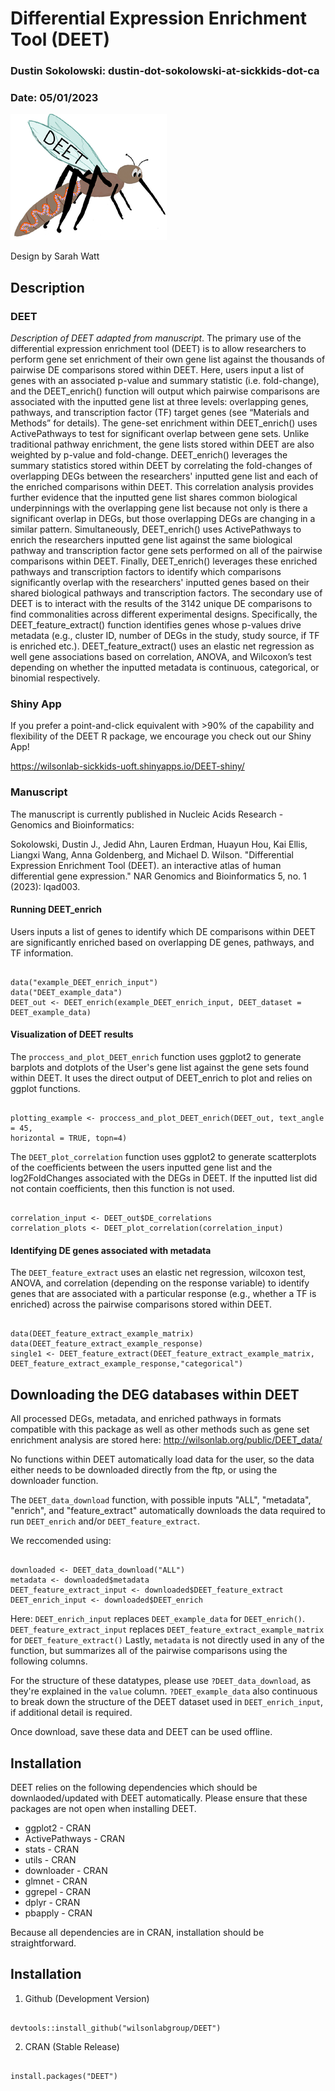 
# Differential Expression Enrichment Tool (DEET)

### Dustin Sokolowski: dustin-dot-sokolowski-at-sickkids-dot-ca

### Date: 05/01/2023

![alt text](https://github.com/wilsonlabgroup/DEET/blob/master/vignettes/DEET_V2.png?raw=true)

Design by Sarah Watt

## Description

### DEET

*Description of DEET adapted from manuscript*. The primary use of the differential expression enrichment tool (DEET) is to allow researchers to perform gene set enrichment of their own gene list against the thousands of pairwise DE comparisons stored within DEET. Here, users input a list of genes with an associated p-value and summary statistic (i.e. fold-change), and the DEET_enrich() function will output which pairwise comparisons are associated with the inputted gene list at three levels: overlapping genes, pathways, and transcription factor (TF) target genes (see “Materials and Methods” for details). The gene-set enrichment within DEET_enrich() uses ActivePathways to test for significant overlap between gene sets. Unlike traditional pathway enrichment, the gene lists stored within DEET are also weighted by p-value and fold-change. DEET_enrich() leverages the summary statistics stored within DEET by correlating the fold-changes of overlapping DEGs between the researchers' inputted gene list and each of the enriched comparisons within DEET. This correlation analysis provides further evidence that the inputted gene list shares common biological underpinnings with the overlapping gene list because not only is there a significant overlap in DEGs, but those overlapping DEGs are changing in a similar pattern. Simultaneously, DEET_enrich() uses ActivePathways to enrich the researchers inputted gene list against the same biological pathway and transcription factor gene sets performed on all of the pairwise comparisons within DEET. Finally, DEET_enrich() leverages these enriched pathways and transcription factors to identify which comparisons significantly overlap with the researchers' inputted genes based on their shared biological pathways and transcription factors.
The secondary use of DEET is to interact with the results of the 3142 unique DE comparisons to find commonalities across different experimental designs. Specifically, the DEET_feature_extract() function identifies genes whose p-values drive metadata (e.g., cluster ID, number of DEGs in the study, study source, if TF is enriched etc.). DEET_feature_extract() uses an elastic net regression as well gene associations based on correlation, ANOVA, and Wilcoxon’s test depending on whether the inputted metadata is continuous, categorical, or binomial respectively.

### Shiny App

If you prefer a point-and-click equivalent with >90% of the capability and flexibility of the DEET R package, we encourage you check out our Shiny App!

https://wilsonlab-sickkids-uoft.shinyapps.io/DEET-shiny/

### Manuscript

The manuscript is currently published in Nucleic Acids Research - Genomics and Bioinformatics: 

Sokolowski, Dustin J., Jedid Ahn, Lauren Erdman, Huayun Hou, Kai Ellis, Liangxi Wang, Anna Goldenberg, and Michael D. Wilson. "Differential Expression Enrichment Tool (DEET). an interactive atlas of human differential gene expression." NAR Genomics and Bioinformatics 5, no. 1 (2023): lqad003.

#### Running DEET_enrich

Users inputs a list of genes to identify which DE comparisons within DEET are significantly enriched based on overlapping DE genes, pathways, and TF information.


```{r DEET_enrich, eval=FALSE}

data("example_DEET_enrich_input")
data("DEET_example_data")
DEET_out <- DEET_enrich(example_DEET_enrich_input, DEET_dataset = DEET_example_data)

```

#### Visualization of DEET results

The `proccess_and_plot_DEET_enrich` function uses ggplot2 to generate barplots and dotplots of the User's gene list against the gene sets found within DEET. It uses the direct output of DEET_enrich to plot and relies on ggplot functions.

```{r proccess_and_plot_DEET_enrich, eval=FALSE}

plotting_example <- proccess_and_plot_DEET_enrich(DEET_out, text_angle = 45,
horizontal = TRUE, topn=4)

```

The `DEET_plot_correlation` function uses ggplot2 to generate scatterplots of the coefficients between the users inputted gene list and the log2FoldChanges associated with the DEGs in DEET. If the inputted list did not contain coefficients, then this function is not used.

```{r DEET_plot_correlation, eval=FALSE}

correlation_input <- DEET_out$DE_correlations
correlation_plots <- DEET_plot_correlation(correlation_input)

```


#### Identifying DE genes associated with metadata

The `DEET_feature_extract` uses an elastic net regression, wilcoxon test, ANOVA, and correlation (depending on the response variable) to identify genes that are associated with a particular response (e.g., whether a TF is enriched) across the pairwise comparisons stored within DEET.

```{r DEET_feature_extract, eval=FALSE}

data(DEET_feature_extract_example_matrix)
data(DEET_feature_extract_example_response)
single1 <- DEET_feature_extract(DEET_feature_extract_example_matrix,
DEET_feature_extract_example_response,"categorical")

```

## Downloading the DEG databases within DEET

All processed DEGs, metadata, and enriched pathways in formats compatible with this package as well as other methods such as gene set enrichment analysis are stored here: http://wilsonlab.org/public/DEET_data/

No functions within DEET automatically load data for the user, so the data either needs to be downloaded directly from the ftp, or using the downloader function.

The `DEET_data_download` function, with possible inputs "ALL", "metadata", "enrich", and "feature_extract" automatically downloads the data required to run `DEET_enrich` and/or `DEET_feature_extract`.

We reccomended using:
```{r download_data, eval=FALSE}

downloaded <- DEET_data_download("ALL")
metadata <- downloaded$metadata
DEET_feature_extract_input <- downloaded$DEET_feature_extract
DEET_enrich_input <- downloaded$DEET_enrich

```

Here:
`DEET_enrich_input` replaces `DEET_example_data` for `DEET_enrich()`.
`DEET_feature_extract_input` replaces `DEET_feature_extract_example_matrix` for `DEET_feature_extract()`
Lastly, `metadata` is not directly used in any of the function, but summarizes all of the pairwise comparisons using the following columns.

For the structure of these datatypes, please use `?DEET_data_download`, as they're explained in the `value` column.
`?DEET_example_data` also continuous to break down the structure of the DEET dataset used in `DEET_enrich_input`, if additional detail is required.

Once download, save these data and DEET can be used offline.

## Installation

 DEET relies on the following dependencies which should be downlaoded/updated with DEET automatically. Please ensure that these packages are not open when installing DEET. 

  * ggplot2 - CRAN
  * ActivePathways - CRAN
  * stats - CRAN
  * utils - CRAN
  * downloader - CRAN
  * glmnet - CRAN
  * ggrepel - CRAN
  * dplyr - CRAN
  * pbapply - CRAN

Because all dependencies are in CRAN, installation should be straightforward.

## Installation

1. Github (Development Version)


```{r install_developter, eval=FALSE}

devtools::install_github("wilsonlabgroup/DEET")

```


2. CRAN (Stable Release)

```{r install_cran, eval=FALSE}

install.packages("DEET")

```






